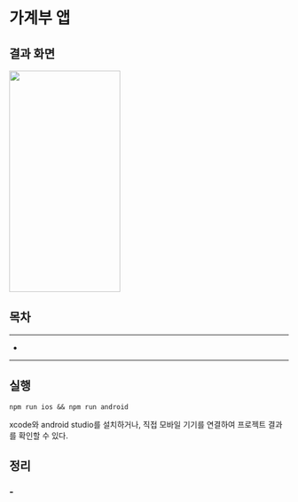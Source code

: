 # 가계부 앱

## 결과 화면

<img src="" width="200" height="400">

## 목차

---

- [](#)

---

## 실행

```
npm run ios && npm run android
```

xcode와 android studio를 설치하거나, 직접 모바일 기기를 연결하여 프로젝트 결과를 확인할 수 있다.

## 정리

### -
